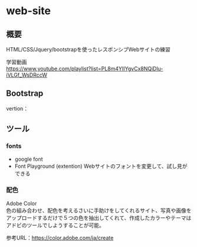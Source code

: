 # web-site

## 概要
HTML/CSS/Jquery/bootstrapを使ったレスポンシブWebサイトの練習  

学習動画  
https://www.youtube.com/playlist?list=PL8m4YIIYgvCx8NQiDlu-iVLGf_WsDRccW  


## Bootstrap
vertion：

## ツール

### fonts

- google font  
- Font Playground (extention) Webサイトのフォントを変更して、試し見ができる

### 配色
Adobe Color  
色の組み合わせ、配色を考えるさいに手助けをしてくれるサイト、写真や画像をアップロードするだけで５つの色を抽出してくれて、作成したカラーやテーマはアドビのツールでしようすることが可能。

参考URL：https://color.adobe.com/ja/create







  